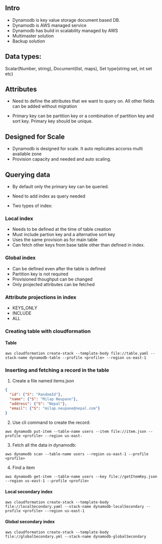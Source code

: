 ## Intro
- Dynamodb is key value storage document based DB.
- Dynamodb is AWS managed service
- Dynamodb has build in scalability managed by AWS
- Multimaster solution
- Backup solution

## Data types:
Scalar(Number, string), Document(list, maps), Set type(string set, int set etc)

## Attributes
- Need to define the attributes that we want to query on. All other fields can be added without migration

- Primary key can be partition key or a combination of partition key and sort key. Primary key should be unique.

## Designed for Scale

- Dynamodb is designed for scale. It auto replicates accorss multi available zone 
- Provision capacity and needed and auto scaling.

## Querying data
- By default only the primary key can be queried.

- Need to add index as query needed 

- Two types of index:

### Local index
- Needs to be defined at the time of table creation
- Must include partion key and a alternative sort key
- Uses the same provision as for main table
- Can fetch other keys from base table other than defined in index.

### Global index
- Can be defined even after the table is defined
- Partition key is not required
- Provisioned thoughput can be changed
- Only projected attributes can be fetched

### Attribute projections in index
- KEYS_ONLY
- INCLUDE
- ALL
 
### Creating table with cloudformation

#### Table
```
aws cloudformation create-stack --template-body file://table.yaml --stack-name dynamodb-table --profile <profile> --region us-east-1
```

### Inserting and fetching a record in the table

1. Create a file named items.json

```Json
{
  "id": {"S": "RandomId"},
  "name": {"S": "Milap Neupane"},
  "address": {"S": "Nepal"},
  "email": {"S": "milap.neupane@nepal.com"}
}
```

2. Use cli command to create the record:

```
aws dynamodb put-item --table-name users --item file://item.json --profile <profile> --region us-east-
```

3. Fetch all the data in dynamodb:

```
aws dynamodb scan --table-name users --region us-east-1 --profile <profile>
```

4. Find a item

```
aws dynamodb get-item --table-name users --key file://getItemKey.json --region us-east-1 --profile <profile>
```

#### Local secondary index
```
aws cloudformation create-stack --template-body file://localSecondary.yaml --stack-name dynamodb-localSecondary --profile <profile> --region us-east-1
```

#### Global secondary index
```
aws cloudformation create-stack --template-body file://globalSecondary.yml --stack-name dynamodb-globalSecondary
```
